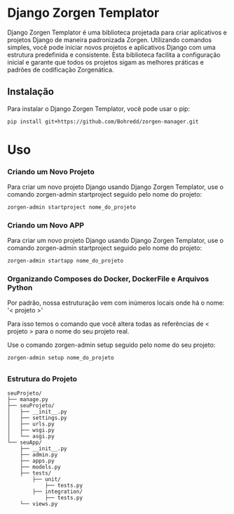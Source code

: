 # Django Zorgen Templator

Django Zorgen Templator é uma biblioteca projetada para criar aplicativos e projetos Django de maneira padronizada Zorgen. Utilizando comandos simples, você pode iniciar novos projetos e aplicativos Django com uma estrutura predefinida e consistente. Esta biblioteca facilita a configuração inicial e garante que todos os projetos sigam as melhores práticas e padrões de codificação Zorgenática.

## Instalação

Para instalar o Django Zorgen Templator, você pode usar o pip:

```bash
pip install git+https://github.com/Bohredd/zorgen-manager.git
```

<h1> Uso </h1>
<h3> Criando um Novo Projeto </h3>
Para criar um novo projeto Django usando Django Zorgen Templator, use o comando zorgen-admin startproject seguido pelo nome do projeto:

```bash
zorgen-admin startproject nome_do_projeto
```

<h3> Criando um Novo APP </h3>
Para criar um novo projeto Django usando Django Zorgen Templator, use o comando zorgen-admin startproject seguido pelo nome do projeto:

```bash
zorgen-admin startapp nome_do_projeto
```

<h3> Organizando Composes do Docker, DockerFile e Arquivos Python </h3>

Por padrão, nossa estruturação vem com inúmeros locais onde há o nome: '< projeto >'

Para isso temos o comando que você altera todas as referências de < projeto > para o nome do seu projeto real.

Use o comando zorgen-admin setup seguido pelo nome do seu projeto:

```bash
zorgen-admin setup nome_do_projeto
```


##
<h3> Estrutura do Projeto </h3>

```base
seuProjeto/
├── manage.py
├── seuProjeto/
│   ├── __init__.py
│   ├── settings.py
│   ├── urls.py
│   ├── wsgi.py
│   └── asgi.py
└── seuApp/
    ├── __init__.py
    ├── admin.py
    ├── apps.py
    ├── models.py
    ├── tests/
        ├── unit/
            ├── tests.py
        ├── integration/
            ├── tests.py
    └── views.py
```